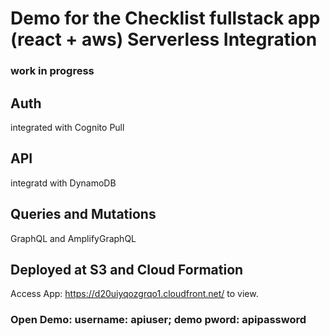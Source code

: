 # Demo for the Checklist fullstack app (react + aws) Serverless Integration
### work in progress

## Auth
integrated with Cognito Pull

## API
integratd with DynamoDB

## Queries and Mutations
GraphQL and AmplifyGraphQL

## Deployed at S3 and Cloud Formation

Access App: https://d20uiyqozgrqo1.cloudfront.net/ to view. 
### Open Demo: username: apiuser; demo pword: apipassword

